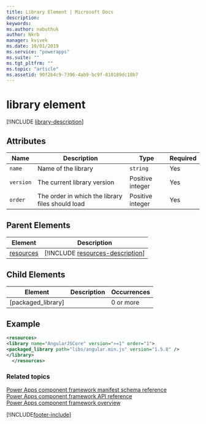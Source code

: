 ```yaml
---
title: Library Element | Microsoft Docs
description: 
keywords:
ms.author: nabuthuk
author: Nkrb
manager: kvivek
ms.date: 10/01/2019
ms.service: "powerapps"
ms.suite: ""
ms.tgt_pltfrm: ""
ms.topic: "article"
ms.assetid: 90f2b4c9-7396-4ab9-bc9f-810189dc18b7
---
```


# library element

[!INCLUDE [library-description](includes/library-description.md)]

## Attributes

|Name|Description|Type|Required|
|--|--|--|--|
|`name`|Name of the library|`string`|Yes|
|`version`|The current library version|Positive integer|Yes|
|`order`|The order in which the library files should load|Positive integer|Yes|

## Parent Elements

|Element|Description|
|--|--|
|[resources](resources.md)|[!INCLUDE [resources-description](includes/resources-description.md)]|

## Child Elements

|Element|Description|Occurrences|
|--|--|--|
|[packaged_library]||0 or more|

## Example

```xml
<resources>
<library name="AngularJSCore" version=">=1" order="1">
<packaged_library path="libs/angular.min.js" version="1.5.8" />
</library>
  </resources>
```

### Related topics

[Power Apps component framework manifest schema reference](index.md)<br/>
[Power Apps component framework API reference](../reference/index.md)<br/>
[Power Apps component framework overview](../overview.md)

[!INCLUDE[footer-include](../../../includes/footer-banner.md)]
